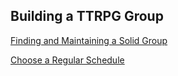 ## Building a TTRPG Group

[Finding and Maintaining a Solid Group](./Finding_and_Maintaining_a_Solid_Group.md)

[Choose a Regular Schedule](./Choose_a_Regular_Schedule.md)
